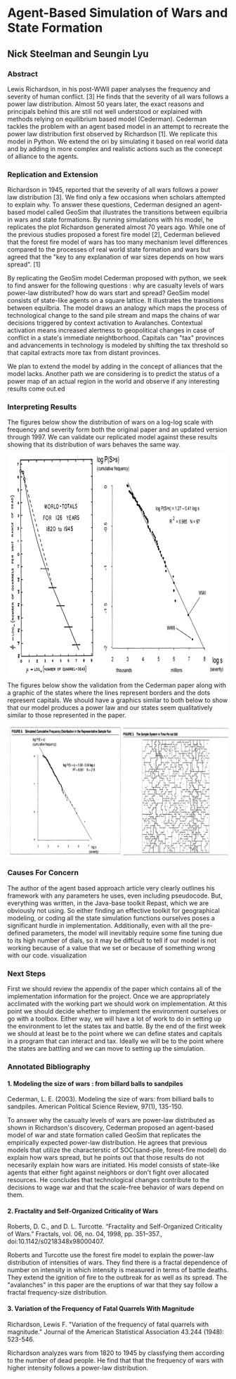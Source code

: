 # Agent-Based Simulation of Wars and State Formation
## Nick Steelman and Seungin Lyu

### Abstract

Lewis Richardson, in his post-WWII paper analyses the frequency and severity of human conflict. [3]
He finds that the severity of all wars follows a power law distribution. Almost 50 years later, the exact reasons and principals behind this are still not well understood or explained with methods relying on equilibrium based model (Cederman).
Cederman tackles the problem with an agent based model in an attempt to recreate the power law distribution first observed by Richardson [1].
We replicate this model in Python. We extend the ori by simulating it based on real world data and by adding in more complex and realistic actions such as the conecept of alliance to the agents.


### Replication and Extension
Richardson in 1945, reported that the severity of all wars follows a power law distribution [3]. We find only a few occasions when scholars attempted to explain why.
To answer these questions, Cederman designed an agent-based model called GeoSim that illustrates the transitions between equilbria in wars and state formations.
By running simulations with his model, he replicates the plot Richardson generated almost 70 years ago. While one of the previous studies proposed a forest fire model [2], Cederman believed
that the forest fire model of wars has too many mechanism level differences compared to the processes of real world state formation and wars but agreed that the "key to any explanation
of war sizes depends on how wars spread". [1]

By replicating the GeoSim model Cederman proposed with python, we seek to find answer for the following questions : why are casualty levels of wars power-law distributed? how do wars start and spread?
GeoSim model consists of state-like agents on a square lattice. It illustrates the transitions between equilbria. The model draws an analogy which maps the process of technological change to the sand pile stream and maps the chains of war decisions triggered by context activation to Avalanches.
Contextual activation means increased alertness to geopolitical changes in case of conflict in a state's immediate neightborhood. Capitals can "tax" provinces and advancements in technology is modeled by shifting the tax threshold so that capital extracts more tax from distant provinces.

We plan to extend the model by adding in the concept of alliances that the model lacks. Another path we are considering is to predict the status of a power map of an actual region
in the world and observe if any interesting results come out.ed

### Interpreting Results

The figures below show the distribution of wars on a log-log scale with frequency and severity form both the original paper and an updated version through 1997. We can validate our replicated model against these results showing that its distribution of wars behaves the same way.

<p align="center">
 <img src="../resources/1-2.svg" width=1000px height=500px ></img>
</p>

The figures below show the validation from the Cederman paper along with a graphic of the states where the lines represent borders and the dots represent capitals. We should have a graphics similar to both below to show that our model produces a power law and our states seem qualitatively similar to those represented in the paper.

<p align="center">
 <img src="../resources/3-4.svg" width=750px height=300px ></img>
</p>

### Causes For Concern
The author of the agent based approach article very clearly outlines his framework with any parameters he uses, even including pseudocode. But, everything was written, in the Java-base toolkit Repast, which we are obviously not using. So either finding an effective toolkit for geographical modeling, or coding all the state simulation functions ourselves poses a significant hurdle in implementation. Additionally, even with all the pre-defined parameters, the model will inevitably require some fine tuning due to its high number of dials, so it may be difficult to tell if our model is not working because of a value that we set or because of something wrong with our code.
visualization

### Next Steps

First we should review the appendix of the paper which contains all of the implementation information for the project. Once we are appropriately acclimated with the working part we should work on implementation. At this point we should decide whether to implement the environment ourselves or go with a toolbox. Either way, we will have a lot of work to do in setting up the environment to let the states tax and battle. By the end of the first week we should at least be to the point where we can define states and capitals in a program that can interact and tax. Ideally we will be to the point where the states are battling and we can move to setting up the simulation.


### Annotated Bibliography

#### 1. Modeling the size of wars : from billard balls to sandpiles

Cederman, L. E. (2003). Modeling the size of wars: from billiard balls to sandpiles. American Political Science Review, 97(1), 135-150.

To answer why the casualty levels of wars are power-law distributed as shown in Richardson's discovery, Cederman proposed an agent-based model of war and state formation called GeoSim that replicates the empirically expected power-law distribution. He agrees that previous models that utilize the characterstic of SOC(sand-pile, forest-fire model) do explain how wars spread, but he points out that those results do not necesarily explain how wars are initiated. His model consists of state-like agents that either fight against neighbors or don't fight over allocated resources. He concludes that technological changes contribute to the decisions to wage war and that the scale-free behavior of wars depend on them.

#### 2. Fractality and Self-Organized Criticality of Wars

Roberts, D. C., and D. L. Turcotte. “Fractality and Self-Organized Criticality of Wars.” Fractals, vol. 06, no. 04, 1998, pp. 351–357., doi:10.1142/s0218348x98000407.

Roberts and Turcotte use the forest fire model to explain the power-law distribution of intensities of wars. They find there is a fractal dependence of number on intensity in which intensity is measured in terms of battle deaths. They extend the ignition of fire to the outbreak for as well as its spread. The "avalanches" in this paper are the eruptions of war that they say follow a fractal frequency-size distribution.

#### 3. Variation of the Frequency of Fatal Quarrels With Magnitude

Richardson, Lewis F. "Variation of the frequency of fatal quarrels with magnitude." Journal of the American Statistical Association 43.244 (1948): 523-546.

Richardson analyzes wars from 1820 to 1945 by classfying them according to the number of dead people. He find that that the frequency of wars with higher intensity follows a power-law distribution.
